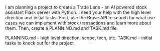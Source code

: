 I am planning a project to create a Trade Lens - an AI powered stock assistant Flask server with Python. I need your help with the high level direction and initial tasks. First, use the Brave API to search for what use cases we can implement with stock transactions and learn more about them. Then, create a PLANNING.md and TASK.md file.

PLANNING.md – high level direction, scope, tech, etc.
TASK.md – initial tasks to knock out for the project